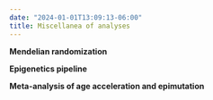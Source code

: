 ```yaml
---
date: "2024-01-01T13:09:13-06:00"
title: Miscellanea of analyses
---
```




**Mendelian randomization** 



**Epigenetics pipeline**


**Meta-analysis of age acceleration and epimutation**



